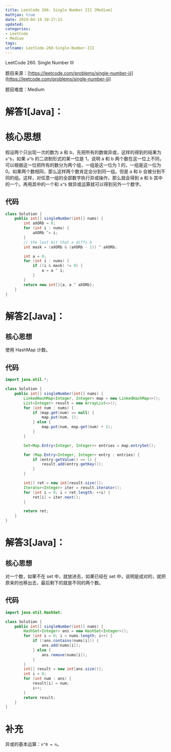 ```yaml
---
title: LeetCode 260. Single Number III [Medium]
mathjax: true
date: 2019-04-19 10:17:13
updated:
categories:
- LeetCode
- Medium
tags:
urlname: LeetCode-260-Single-Number-III
---
```


LeetCode 260. Single Number III

<!-- more -->

题目来源：[https://leetcode.com/problems/single-number-iii](https://leetcode.com/problems/single-number-iii)

题目难度：Medium



# 解答1[Java]：

# 核心思想

假设两个只出现一次的数为 a 和 b，先把所有的数做异或，这样的得到的结果为 `a^b`，如果 `a^b` 的二进制形式的某一位是 1，说明 a 和 b 两个数在这一位上不同，可以根据这一位把所有的数分为两个组，一组是这一位为 1 的，一组是这一位为 0。如果两个数相同，那么这样两个数肯定会分到同一组。但是 a 和 b 会被分到不同的组。这样，对任意一组的全部数字执行异或操作，那么就会得到 a 和 b 其中的一个。再用其中的一个和 `a^b` 做异或运算就可以得到另外一个数字。

## 代码

```java
class Solution {
    public int[] singleNumber(int[] nums) {
        int aXORb = 0;
        for (int i : nums) {
            aXORb ^= i;
        }
        // the last bit that a diffs b
        int mask = (aXORb & (aXORb - 1)) ^ aXORb;

        int a = 0;
        for (int i : nums) {
            if ((i & mask) != 0) {
                a = a ^ i;
            }
        }
        return new int[]{a, a ^ aXORb};
    }
}
```



# 解答2[Java]：

## 核心思想

使用 HashMap 计数。

## 代码

```java
import java.util.*;

class Solution {
    public int[] singleNumber(int[] nums) {
        LinkedHashMap<Integer, Integer> map = new LinkedHashMap<>();
        List<Integer> result = new ArrayList<>();
        for (int num : nums) {
            if (map.get(num) == null) {
                map.put(num, 1);
            } else {
                map.put(num, map.get(num) + 1);
            }
        }

        Set<Map.Entry<Integer, Integer>> entries = map.entrySet();

        for (Map.Entry<Integer, Integer> entry : entries) {
            if (entry.getValue() == 1) {
                result.add(entry.getKey());
            }
        }

        int[] ret = new int[result.size()];
        Iterator<Integer> iter = result.iterator();
        for (int i = 0; i < ret.length; ++i) {
            ret[i] = iter.next();
        }

        return ret;
    }
}
```


# 解答3[Java]：

## 核心思想

对一个数，如果不在 set 中，就放进去，如果已经在 set 中，说明是成对的，就把原来的也移出去，最后剩下的就是不同的两个数。

## 代码

```java
import java.util.HashSet;

class Solution {
    public int[] singleNumber(int[] nums) {
        HashSet<Integer> ans = new HashSet<Integer>();
        for (int i = 0; i < nums.length; i++) {
            if (!ans.contains(nums[i])) {
                ans.add(nums[i]);
            } else {
                ans.remove(nums[i]);
            }
        }
        int[] result = new int[ans.size()];
        int i = 0;
        for (int num : ans) {
            result[i] = num;
            i++;
        }
        return result;
    }
}
```



# 补充

异或的基本运算：`n^0 = n`。